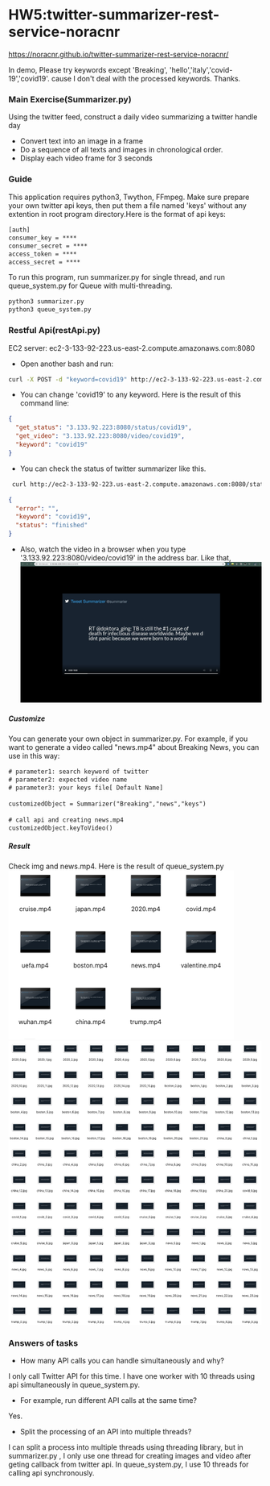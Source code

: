 # HW5:twitter-summarizer-rest-service-noracnr
https://noracnr.github.io/twitter-summarizer-rest-service-noracnr/

In demo, Please try keywords except 'Breaking', 'hello','italy','covid-19','covid19'. cause I don't deal with the processed keywords. Thanks.

### Main Exercise(Summarizer.py)
Using the twitter feed, construct a daily video summarizing a twitter handle day
* Convert text into an image in a frame 
* Do a sequence of all texts and images in chronological order.
* Display each video frame for 3 seconds

### Guide
This application requires python3, Twython, FFmpeg. 
Make sure prepare your own twitter api keys, then put them a file named 'keys' without any extention in root program directory.Here is the format of api keys:
```
[auth]
consumer_key = ****
consumer_secret = ****
access_token = ****
access_secret = ****
```
To run this program, run summarizer.py for single thread, and run queue_system.py for Queue with multi-threading.
```bash
python3 summarizer.py
python3 queue_system.py
```
### Restful Api(restApi.py)
EC2 server: ec2-3-133-92-223.us-east-2.compute.amazonaws.com:8080
* Open another bash and run:
```bash
curl -X POST -d "keyword=covid19" http://ec2-3-133-92-223.us-east-2.compute.amazonaws.com:8080/
```
* You can change 'covid19' to any keyword. Here is the result of this command line:
```json
{
  "get_status": "3.133.92.223:8080/status/covid19", 
  "get_video": "3.133.92.223:8080/video/covid19", 
  "keyword": "covid19"
}
```
* You can check the status of twitter summarizer like this.
```bash
 curl http://ec2-3-133-92-223.us-east-2.compute.amazonaws.com:8080/status/covid19
```
```json
{
  "error": "", 
  "keyword": "covid19", 
  "status": "finished"
}
```
* Also, watch the video in a browser when you type '3.133.92.223:8080/video/covid19' in the address bar. Like that,
  ![video](/img/restapiVideo1.png)
  
##### Customize
You can generate your own object in summarizer.py. For example, if you want to generate a video called "news.mp4" about Breaking News, you can use in this way:
```python3
# parameter1: search keyword of twitter 
# parameter2: expected video name
# parameter3: your keys file[ Default Name]

customizedObject = Summarizer("Breaking","news","keys")

# call api and creating news.mp4
customizedObject.keyToVideo()
```

##### Result
Check img and news.mp4.
Here is the result of queue_system.py
![video](img/screenshot_video.png)
![images](img/screenshot_imgs.png)

### Answers of tasks
* How many API calls you can handle simultaneously and why?

I only call Twitter API for this time. I have one worker with 10 threads using api simultaneously in queue_system.py.

* For example, run different API calls at the same time?

Yes.

* Split the processing of an API into multiple threads?

I can split a process into multiple threads using threading library, but in summarizer.py , I only use one thread for creating images and video after geting callback from twitter api. In queue_system.py, I use 10 threads for calling api synchronously.

